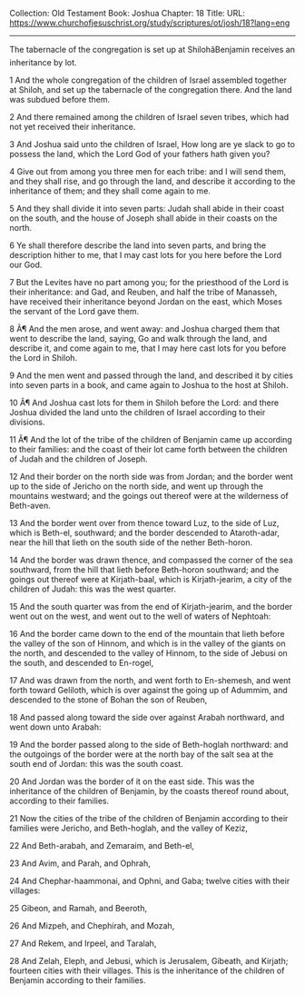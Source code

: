 Collection: Old Testament
Book: Joshua
Chapter: 18
Title: 
URL: https://www.churchofjesuschrist.org/study/scriptures/ot/josh/18?lang=eng

---

The tabernacle of the congregation is set up at ShilohâBenjamin receives an inheritance by lot.

1 And the whole congregation of the children of Israel assembled together at Shiloh, and set up the tabernacle of the congregation there. And the land was subdued before them.

2 And there remained among the children of Israel seven tribes, which had not yet received their inheritance.

3 And Joshua said unto the children of Israel, How long are ye slack to go to possess the land, which the Lord God of your fathers hath given you?

4 Give out from among you three men for each tribe: and I will send them, and they shall rise, and go through the land, and describe it according to the inheritance of them; and they shall come again to me.

5 And they shall divide it into seven parts: Judah shall abide in their coast on the south, and the house of Joseph shall abide in their coasts on the north.

6 Ye shall therefore describe the land into seven parts, and bring the description hither to me, that I may cast lots for you here before the Lord our God.

7 But the Levites have no part among you; for the priesthood of the Lord is their inheritance: and Gad, and Reuben, and half the tribe of Manasseh, have received their inheritance beyond Jordan on the east, which Moses the servant of the Lord gave them.

8 Â¶ And the men arose, and went away: and Joshua charged them that went to describe the land, saying, Go and walk through the land, and describe it, and come again to me, that I may here cast lots for you before the Lord in Shiloh.

9 And the men went and passed through the land, and described it by cities into seven parts in a book, and came again to Joshua to the host at Shiloh.

10 Â¶ And Joshua cast lots for them in Shiloh before the Lord: and there Joshua divided the land unto the children of Israel according to their divisions.

11 Â¶ And the lot of the tribe of the children of Benjamin came up according to their families: and the coast of their lot came forth between the children of Judah and the children of Joseph.

12 And their border on the north side was from Jordan; and the border went up to the side of Jericho on the north side, and went up through the mountains westward; and the goings out thereof were at the wilderness of Beth-aven.

13 And the border went over from thence toward Luz, to the side of Luz, which is Beth-el, southward; and the border descended to Ataroth-adar, near the hill that lieth on the south side of the nether Beth-horon.

14 And the border was drawn thence, and compassed the corner of the sea southward, from the hill that lieth before Beth-horon southward; and the goings out thereof were at Kirjath-baal, which is Kirjath-jearim, a city of the children of Judah: this was the west quarter.

15 And the south quarter was from the end of Kirjath-jearim, and the border went out on the west, and went out to the well of waters of Nephtoah:

16 And the border came down to the end of the mountain that lieth before the valley of the son of Hinnom, and which is in the valley of the giants on the north, and descended to the valley of Hinnom, to the side of Jebusi on the south, and descended to En-rogel,

17 And was drawn from the north, and went forth to En-shemesh, and went forth toward Geliloth, which is over against the going up of Adummim, and descended to the stone of Bohan the son of Reuben,

18 And passed along toward the side over against Arabah northward, and went down unto Arabah:

19 And the border passed along to the side of Beth-hoglah northward: and the outgoings of the border were at the north bay of the salt sea at the south end of Jordan: this was the south coast.

20 And Jordan was the border of it on the east side. This was the inheritance of the children of Benjamin, by the coasts thereof round about, according to their families.

21 Now the cities of the tribe of the children of Benjamin according to their families were Jericho, and Beth-hoglah, and the valley of Keziz,

22 And Beth-arabah, and Zemaraim, and Beth-el,

23 And Avim, and Parah, and Ophrah,

24 And Chephar-haammonai, and Ophni, and Gaba; twelve cities with their villages:

25 Gibeon, and Ramah, and Beeroth,

26 And Mizpeh, and Chephirah, and Mozah,

27 And Rekem, and Irpeel, and Taralah,

28 And Zelah, Eleph, and Jebusi, which is Jerusalem, Gibeath, and Kirjath; fourteen cities with their villages. This is the inheritance of the children of Benjamin according to their families.
